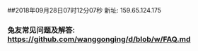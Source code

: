 ##2018年09月28日07时12分07秒 新址: 159.65.124.175
### 兔友常见问题及解答: https://github.com/wanggonging/d/blob/w/FAQ.md
